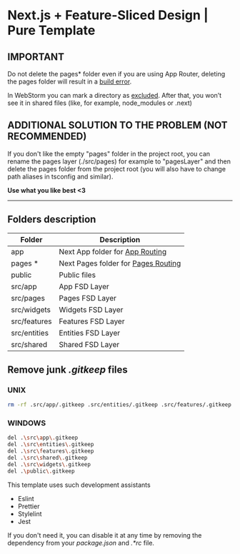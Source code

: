 # Next.js + Feature-Sliced Design | Pure Template

## IMPORTANT

Do not delete the pages\* folder even if you are using App Router, deleting the pages folder
will result in a [build error](https://t.me/feature_sliced/1/107414).

In WebStorm you can mark a directory as [excluded](https://www.jetbrains.com/help/webstorm/configuring-project-structure.html#content-root). After that, you won’t see it in shared files (like, for example, node_modules or .next)

## ADDITIONAL SOLUTION TO THE PROBLEM (NOT RECOMMENDED)

If you don't like the empty "pages" folder in the project root, you can rename the pages layer (./src/pages)
for example to "pagesLayer" and then delete the pages folder from the project root 
(you will also have to change path aliases in tsconfig and similar).

**Use what you like best <3**

---

## Folders description

| Folder       | Description                                                                                                     |
| ------------ | --------------------------------------------------------------------------------------------------------------- |
| app          | Next App folder for [App Routing](https://nextjs.org/docs/app/building-your-application/routing#the-app-router) |
| pages \*     | Next Pages folder for [Pages Routing](https://nextjs.org/docs/pages)                                            |
| public       | Public files                                                                                                    |
| src/app      | App FSD Layer                                                                                                   |
| src/pages    | Pages FSD Layer                                                                                                 |
| src/widgets  | Widgets FSD Layer                                                                                               |
| src/features | Features FSD Layer                                                                                              |
| src/entities | Entities FSD Layer                                                                                              |
| src/shared   | Shared FSD Layer                                                                                                |

## Remove junk _.gitkeep_ files

### UNIX

```bash
rm -rf .src/app/.gitkeep .src/entities/.gitkeep .src/features/.gitkeep .src/shared/.gitkeep .src/widgets/.gitkeep ./public/.gitkeep
```

### WINDOWS

```bash
del .\src\app\.gitkeep
del .\src\entities\.gitkeep
del .\src\features\.gitkeep
del .\src\shared\.gitkeep
del .\src\widgets\.gitkeep
del .\public\.gitkeep
```

This template uses such development assistants

- Eslint
- Prettier
- Stylelint
- Jest

If you don't need it, you can disable it at any time by removing the
dependency from your _package.json_ and _.\*rc_ file.
